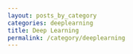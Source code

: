 ```yaml
---
layout: posts_by_category
categories: deeplearning
title: Deep Learning
permalink: /category/deeplearning
---
```

